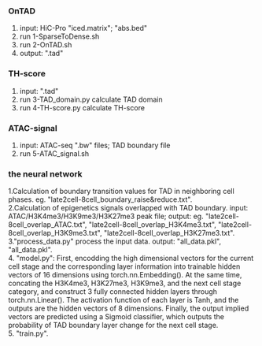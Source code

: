 ### OnTAD
1. input: HiC-Pro "iced.matrix"; "abs.bed"
2. run 1-SparseToDense.sh
3. run 2-OnTAD.sh
4. output: ".tad"

### TH-score
1. input: ".tad"
2. run 3-TAD_domain.py calculate TAD domain
3. run 4-TH-score.py calculate TH-score

### ATAC-signal
1. input: ATAC-seq ".bw" files; TAD boundary file
2. run 5-ATAC_signal.sh

### the neural network
1.Calculation of boundary transition values for TAD in neighboring cell phases. eg. "late2cell-8cell_boundary_raise&reduce.txt".  
2.Calculation of epigenetics signals overlapped with TAD boundary.  input: ATAC/H3K4me3/H3K9me3/H3K27me3 peak file; output: eg. "late2cell-8cell_overlap_ATAC.txt", "late2cell-8cell_overlap_H3K4me3.txt", "late2cell-8cell_overlap_H3K9me3.txt", "late2cell-8cell_overlap_H3K27me3.txt".  
3."process_data.py" process the input data. output: "all_data.pkl", "all_data.pkl".  
4. "model.py": First, encodding the high dimensional vectors for the current cell stage and the corresponding layer information into trainable hidden vectors of 16 dimensions using torch.nn.Embedding(). At the same time, concating the H3K4me3, H3K27me3, H3K9me3, and the next cell stage category, and construct 3 fully connected hidden layers through torch.nn.Linear(). The activation function of each layer is Tanh, and the outputs are the hidden vectors of 8 dimensions. Finally, the output implied vectors are predicted using a Sigmoid classifier, which outputs the probability of TAD boundary layer change for the next cell stage.  
5. "train.py".
